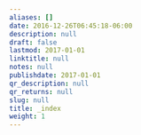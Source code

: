 ```yaml
---
aliases: []
date: 2016-12-26T06:45:18-06:00
description: null
draft: false
lastmod: 2017-01-01
linktitle: null
notes: null
publishdate: 2017-01-01
qr_description: null
qr_returns: null
slug: null
title: _index
weight: 1
---
```


